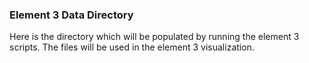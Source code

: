 ### Element 3 Data Directory
Here is the directory which will be populated by running the element 3 scripts.  The files will be used in the element 3 visualization.